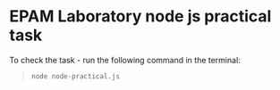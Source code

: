 # EPAM Laboratory node js practical task

To check the task - run the following command in the terminal:
> `node node-practical.js`